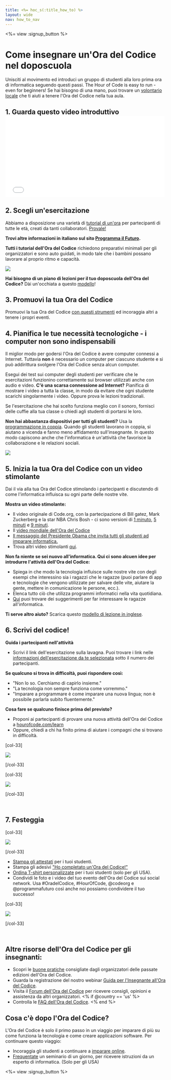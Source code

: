 ```yaml
---
title: <%= hoc_s(:title_how_to) %>
layout: wide
nav: how_to_nav
---
```

<%= view :signup_button %>

# Come insegnare un'Ora del Codice nel doposcuola

Unisciti al movimento ed introduci un gruppo di studenti alla loro prima ora di informatica seguendo questi passi. The Hour of Code is easy to run - even for beginners! Se hai bisogno di una mano, puoi trovare un [volontario locale](<%= resolve_url('https://code.org/volunteer/local') %>) che ti aiuti a tenere l'Ora del Codice nella tua aula.

## 1. Guarda questo video introduttivo <iframe width="500" height="255" src="//www.youtube.com/embed/SrnvvWDm73k" frameborder="0" allowfullscreen mark="crwd-mark"></iframe> 

## 2. Scegli un'esercitazione

Abbiamo a disposizione una varietà di [ tutorial di un'ora](<%= resolve_url('/learn') %>) per partecipanti di tutte le età, creati da tanti collaboratori. [Provale!](<%= resolve_url('/learn') %>)  
  
**Trovi altre informazioni in italiano sul sito <a href="https://www.programmailfuturo.it/come/ora-del-codice/introduzione" target="_blank">Programma il Futuro</a>.**

**Tutti i tutorial dell'Ora del Codice** richiedono preparativi minimali per gli organizzatori e sono auto guidati, in modo tale che i bambini possano lavorare al proprio ritmo e capacità.

[![](/images/fit-700/tutorials.png)](<%= resolve_url('/learn') %>)

**Hai bisogno di un piano di lezioni per il tuo doposcuola dell'Ora del Codice?** Dài un'occhiata a questo [modello](/files/AfterschoolEducatorLessonPlanOutline.docx)!

## 3. Promuovi la tua Ora del Codice

Promuovi la tua Ora del Codice [con questi strumenti](<%= resolve_url('/promote') %>) ed incoraggia altri a tenere i propri eventi.

## 4. Pianifica le tue necessità tecnologiche - i computer non sono indispensabili

Il miglior modo per godersi l'Ora del Codice è avere computer connessi a Internet. Tuttavia **non** è necessario un computer per ciascuno studente e si può addirittura svolgere l'Ora del Codice senza alcun computer.

Esegui dei test sui computer degli studenti per verificare che le esercitazioni funzionino correttamente sui browser utilizzati anche con audio e video. **C'è una scarsa connessione ad Internet?** Pianifica di mostrare i video a tutta la classe, in modo da evitare che ogni studente scarichi singolarmente i video. Oppure prova le lezioni tradizionali.

Se l'esercitazione che hai scelto funziona meglio con il sonoro, fornisci delle cuffie alla tua classe o chiedi agli studenti di portarsi le loro.

**Non hai abbastanza dispositivi per tutti gli studenti?** Usa la [programmazione in coppia](https://youtu.be/sTJ85VIYDRE). Quando gli studenti lavorano in coppia, si aiutano a vicenda e fanno meno affidamento sull'insegnante. In questo modo capiscono anche che l'informatica è un'attività che favorisce la collaborazione e le relazioni sociali.

<img src="/images/fit-350/group_ipad.jpg" />

## 5. Inizia la tua Ora del Codice con un video stimolante

Dai il via alla tua Ora del Codice stimolando i partecipanti e discutendo di come l'informatica influisca su ogni parte delle nostre vite.

**Mostra un video stimolante:**

- Il video originale di Code.org, con la partecipazione di Bill gatez, Mark Zuckerberg e la star NBA Chris Bosh - ci sono versioni di [1 minuto](https://www.youtube.com/watch?v=qYZF6oIZtfc), [5 minuti](https://www.youtube.com/watch?v=nKIu9yen5nc) e [9 minuti](https://www.youtube.com/watch?v=dU1xS07N-FA).
- Il [video mondiale dell'Ora del Codice](https://www.youtube.com/watch?v=KsOIlDT145A)
- [Il messaggio del Presidente Obama che invita tutti gli studenti ad imparare informatica.](https://www.youtube.com/watch?v=6XvmhE1J9PY)
- Trova altri video stimolanti [qui](https://www.youtube.com/playlist?list=PLzdnOPI1iJNfpD8i4Sx7U0y2MccnrNZuP).

**Non fa niente se sei nuovo all'informatica. Qui ci sono alcuen idee per introdurre l'attività dell'Ora del Codice:**

- Spiega in che modo la tecnologia influisce sulle nostre vite con degli esempi che interessino sia i ragazzi che le ragazze (puoi parlare di app e tecnologie che vengono utilizzate per salvare delle vite, aiutare la gente, mettere in comunicazione le persone, ecc.).
- Elenca tutto ciò che utilizza programmi informatici nella vita quotidiana.
- [Qui](<%= resolve_url('https://code.org/girls') %>) puoi trovare dei suggerimenti per far interessare le ragazze all'informatica.

**Ti serve altro aiuto?** Scarica questo [modello di lezione in inglese](/files/AfterschoolEducatorLessonPlanOutline.docx).

## 6. Scrivi del codice!

**Guida i partecipanti nell'attività**

- Scrivi il link dell'esercitazione sulla lavagna. Puoi trovare i link nelle [informazioni dell'esercitazione da te selezionata](<%= resolve_url('/learn') %>) sotto il numero dei partecipanti.

**Se qualcuno si trova in difficoltà, puoi rispondere così:**

- "Non lo so. Cerchiamo di capirlo insieme."
- "La tecnologia non sempre funziona come vorremmo."
- "Imparare a programmare è come imparare una nuova lingua; non è possibile parlarla subito fluentemente."

**Cosa fare se qualcuno finisce prima del previsto?**

- Proponi ai partecipanti di provare una nuova attività dell'Ora del Codice a [hourofcode.com/learn](<%= resolve_url('/learn') %>)
- Oppure, chiedi a chi ha finito prima di aiutare i compagni che si trovano in difficoltà.

[col-33]

![](/images/fit-250/highschoolgirls.jpeg)

[/col-33]

[col-33]

![](/images/fit-300/group_ar.jpg)

[/col-33]

<p style="clear:both">&nbsp;</p>

## 7. Festeggia

[col-33]

![](/images/fit-300/boy-certificate.jpg)

[/col-33]

- [Stampa gli attestati](<%= resolve_url('https://code.org/certificates') %>) per i tuoi studenti.
- Stampa gli adesivi ["Ho completato un'Ora del Codice!"](<%= resolve_url('/promote/resources#stickers') %>)
- [Ordina T-shirt personalizzate](http://blog.code.org/post/132608499493/hour-of-code-shirts-and-more) per i tuoi studenti (solo per gli USA).
- Condividi le foto e i video del tuo evento dell'Ora del Codice sui social network. Usa #OradelCodice, #HourOfCode, @codeorg e @programmafuturo così anche noi possiamo condividere il tuo successo!

[col-33]

![](/images/fit-260/highlight-certificates.jpg)

[/col-33]

<p style="clear:both">&nbsp;</p>

## Altre risorse dell'Ora del Codice per gli insegnanti:

- Scopri le [buone pratiche](http://www.slideshare.net/TeachCode/hour-of-code-best-practices-for-successful-educators-51273466) consigliate dagli organizzatori delle passate edizioni dell'Ora del Codice. 
- Guarda la registrazione del nostro webinar [Guida per l'Insegnante all'Ora del Codice](https://youtu.be/EJeMeSW2-Mw).
- Visita il [Forum dell'Ora del Codice](http://forum.code.org/c/plc/hour-of-code) per ricevere consigli, opinioni e assistenza da altri organizzatori. <% if @country == 'us' %>
- Controlla le [FAQ dell'Ora del Codice](https://support.code.org/hc/en-us/categories/200147083-Hour-of-Code). <% end %>

## Cosa c'è dopo l'Ora del Codice?

L'Ora del Codice è solo il primo passo in un viaggio per imparare di più su come funziona la tecnologia e come creare applicazioni software. Per continuare questo viaggio:

- Incoraggia gli studenti a continuare a [imparare online](<%= resolve_url('https://code.org/learn/beyond') %>).
- [Frequentate](<%= resolve_url('https://code.org/professional-development-workshops') %>) un seminario di un giorno, per ricevere istruzioni da un esperto di informatica. (Solo per gli USA)

<%= view :signup_button %>